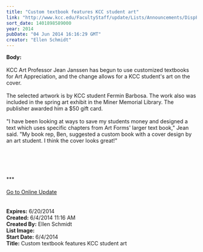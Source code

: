 ```yaml
---
title: "Custom textbook features KCC student art"
link: "http://www.kcc.edu/FacultyStaff/update/Lists/Announcements/DispForm.aspx?ID=1535"
sort_date: 1401898589000
year: 2014
pubDate: "04 Jun 2014 16:16:29 GMT"
creator: "Ellen Schmidt"
---
```


<div><b>Body:</b> <div class="ExternalClass57C633FEF99A4F949C2ADFEDF68F7686"><div> </div>
<div>KCC Art Professor Jean Janssen has begun to use customized textbooks for Art Appreciation, and the change allows for a KCC student's art on the cover.</div>
<div> </div>
<div>The selected artwork is by KCC student Fermin Barbosa. The work also was included in the spring art exhibit in the Miner Memorial Library. The publisher awarded him a $50 gift card. </div>
<div> </div>
<div>&quot;I have been looking at ways to save my students money and designed a text which uses specific chapters from Art Forms' larger text book,&quot; Jean said. &quot;My book rep, Ben, suggested a custom book with a cover design by an art student. I think the cover looks great!&quot; </div>
<div> </div>
<div> </div>
<div> </div>
<div>
<div> </div>
<div>
<div>
<div>
<div><br /></div>
<div></div>
<div>
<div></div>
<div>
<div></div>
<div></div>
<div>***</div>
<div> </div>
<div></div>
<div></div>
<div></div>
<div></div>
<div><a href="/FacultyStaff/update/Pages/dailyupdate.aspx">Go to Online Update</a></div>
<div></div></div></div></div>
<div> </div></div></div></div>
<div> </div></div></div>
<div><b>Expires:</b> 6/20/2014</div>
<div><b>Created:</b> 6/4/2014 11:16 AM</div>
<div><b>Created By:</b> Ellen Schmidt</div>
<div><b>List Image:</b> <a href="http://www.kcc.edu/SiteCollectionImages/ArtcoverFerminBarbosa.jpg"></a></div>
<div><b>Start Date:</b> 6/4/2014</div>
<div><b>Title:</b> Custom textbook features KCC student art</div>
